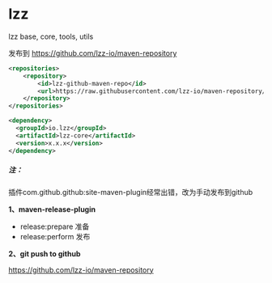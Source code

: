 # lzz
lzz base, core, tools, utils

发布到 https://github.com/lzz-io/maven-repository

```xml
<repositories>
    <repository>
        <id>lzz-github-maven-repo</id>
        <url>https://raw.githubusercontent.com/lzz-io/maven-repository/master/repository</url>
    </repository>
</repositories>
```



```xml
<dependency>
  <groupId>io.lzz</groupId>
  <artifactId>lzz-core</artifactId>
  <version>x.x.x</version>
</dependency>
```



##### 注：

插件com.github.github:site-maven-plugin经常出错，改为手动发布到github

**1、maven-release-plugin**

- release:prepare 准备
- release:perform 发布

**2、git push to github**

https://github.com/lzz-io/maven-repository